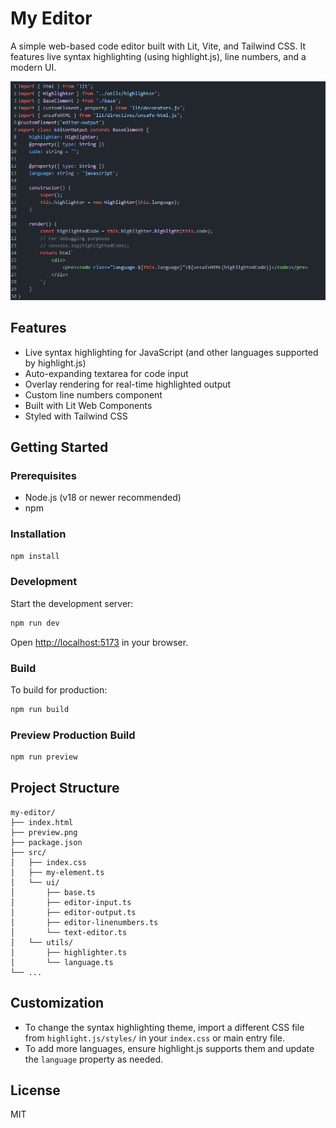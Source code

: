 # My Editor

A simple web-based code editor built with Lit, Vite, and Tailwind CSS. It features live syntax highlighting (using highlight.js), line numbers, and a modern UI.

![Preview](./preview.png)

## Features
- Live syntax highlighting for JavaScript (and other languages supported by highlight.js)
- Auto-expanding textarea for code input
- Overlay rendering for real-time highlighted output
- Custom line numbers component
- Built with Lit Web Components
- Styled with Tailwind CSS

## Getting Started

### Prerequisites
- Node.js (v18 or newer recommended)
- npm

### Installation
```bash
npm install
```

### Development
Start the development server:
```bash
npm run dev
```
Open [http://localhost:5173](http://localhost:5173) in your browser.

### Build
To build for production:
```bash
npm run build
```

### Preview Production Build
```bash
npm run preview
```

## Project Structure
```
my-editor/
├── index.html
├── preview.png
├── package.json
├── src/
│   ├── index.css
│   ├── my-element.ts
│   └── ui/
│       ├── base.ts
│       ├── editor-input.ts
│       ├── editor-output.ts
│       ├── editor-linenumbers.ts
│       └── text-editor.ts
│   └── utils/
│       ├── highlighter.ts
│       └── language.ts
└── ...
```

## Customization
- To change the syntax highlighting theme, import a different CSS file from `highlight.js/styles/` in your `index.css` or main entry file.
- To add more languages, ensure highlight.js supports them and update the `language` property as needed.

## License
MIT
